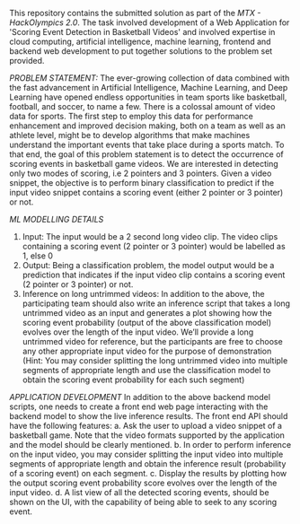 This repository contains the submitted solution as part of the *MTX - HackOlympics 2.0*. The task involved development of a Web Application for 'Scoring Event Detection in Basketball Videos' and involved expertise in cloud computing, artificial intelligence, machine learning, frontend and backend web development to put together solutions to the problem set provided.

*PROBLEM STATEMENT:*
The ever-growing collection of data combined with the fast advancement in Artificial
Intelligence, Machine Learning, and Deep Learning have opened endless opportunities in team
sports like basketball, football, and soccer, to name a few.
There is a colossal amount of video data for sports. The first step to employ this data for
performance enhancement and improved decision making, both on a team as well as an
athlete level, might be to develop algorithms that make machines understand the important
events that take place during a sports match.
To that end, the goal of this problem statement is to detect the occurrence of scoring events in
basketball game videos. We are interested in detecting only two modes of scoring, i.e 2 pointers
and 3 pointers. Given a video snippet, the objective is to perform binary classification to predict
if the input video snippet contains a scoring event (either 2 pointer or 3 pointer) or not.

*ML MODELLING DETAILS*
1. Input: The input would be a 2 second long video clip. The video clips containing a scoring event
(2 pointer or 3 pointer) would be labelled as 1, else 0
2. Output: Being a classification problem, the model output would be a prediction that indicates if
the input video clip contains a scoring event (2 pointer or 3 pointer) or not.
3. Inference on long untrimmed videos: In addition to the above, the participating team should
also write an inference script that takes a long untrimmed video as an input and generates a
plot showing how the scoring event probability (output of the above classification model)
evolves over the length of the input video. We’ll provide a long untrimmed video for reference,
but the participants are free to choose any other appropriate input video for the purpose of
demonstration (Hint: You may consider splitting the long untrimmed video into multiple
segments of appropriate length and use the classification model to obtain the scoring event
probability for each such segment)

*APPLICATION DEVELOPMENT*
In addition to the above backend model scripts, one needs to create a front end web page
interacting with the backend model to show the live inference results.
The front end API should have the following features:
a. Ask the user to upload a video snippet of a basketball game. Note that the video
formats supported by the application and the model should be clearly mentioned.
b.
In order to perform inference on the input video, you may consider splitting the input
video into multiple segments of appropriate length and obtain the inference result
(probability of a scoring event) on each segment.
c. Display the results by plotting how the output scoring event probability score evolves
over the length of the input video.
d. A list view of all the detected scoring events, should be shown on the UI, with the
capability of being able to seek to any scoring event.
